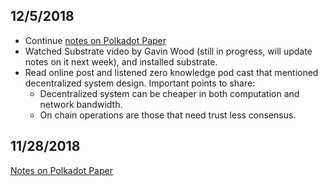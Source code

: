 ## 12/5/2018

*   Continue [notes on Polkadot Paper](https://github.com/sywang-desiree/block_chain_study/blob/master/notes/PolkaDotPaper_notes.md)
*   Watched Substrate video by Gavin Wood (still in progress, will update notes on it next week), and installed substrate.
*   Read online post and listened zero knowledge pod cast that mentioned decentralized system design. Important points to share:
    *   Decentralized system can be cheaper in both computation and network bandwidth.
    *   On chain operations are those that need trust less consensus.

## 11/28/2018

[Notes on Polkadot Paper](https://github.com/sywang-desiree/block_chain_study/blob/master/notes/PolkaDotPaper_notes.md)

